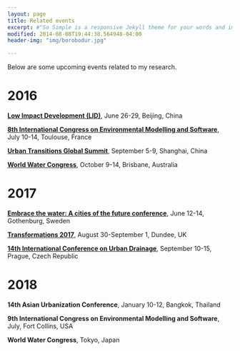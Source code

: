 ```yaml
---
layout: page
title: Related events
excerpt: #"So Simple is a responsive Jekyll theme for your words and images."
modified: 2014-08-08T19:44:38.564948-04:00
header-img: "img/borobodur.jpg"

---
```


Below are some upcoming events related to my research.
  
# 2016


**[Low Impact Development (LID)](http://www.lid2016-china.org/en/)**, June 26-29, Beijing, China   

**[8th International Congress on Environmental Modelling and Software](http://www.iemss.org/sites/iemss2016/index.php)**, July 10-14, Toulouse, France   

**[Urban Transitions Global Summit](http://www.urbantransitionsconference.com/)**, September 5-9, Shanghai, China   

**[World Water Congress](http://www.iwa-network.org/event/world-water-congress-exhibition-2016/)**, October 9-14, Brisbane, Australia  

# 2017 

**[Embrace the water: A cities of the future conference](http://www.embracethewater2017.com/)**, June 12-14, Gothenburg, Sweden
   
**[Transformations 2017](http://www.transformations2017.org/)**, August 30-September 1, Dundee, UK
   
**[14th International Conference on Urban Drainage](http://www.icud2017.org/icud-conference.htm)**, September 10-15, Prague, Czech Republic  

# 2018 

**14th Asian Urbanization Conference**, January 10-12, Bangkok, Thailand   

**9th International Congress on Environmental Modelling and Software**, July, Fort Collins, USA   

**World Water Congress**, Tokyo, Japan



